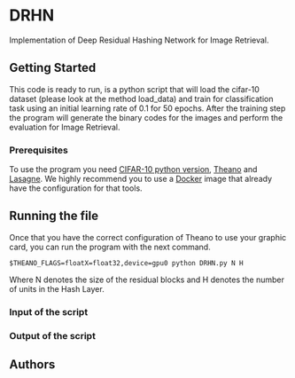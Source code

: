 # DRHN
Implementation of Deep Residual Hashing Network for Image Retrieval.

## Getting Started
This code is ready to run, is a python script that will load the cifar-10 dataset (please look at the method load_data) and train for classification task using an initial learning rate of 0.1 for 50 epochs. After the training step the program will generate the binary codes for the images and perform the evaluation for Image Retrieval.

### Prerequisites
To use the program you need [CIFAR-10 python version](https://www.cs.toronto.edu/~kriz/cifar.html), [Theano](http://deeplearning.net/software/theano/) and [Lasagne](https://lasagne.readthedocs.io/en/latest/). We highly recommend you to use a  [Docker](https://www.docker.com/) image that already have the configuration for that tools.

## Running the file
Once that you have the correct configuration of Theano to use your graphic card, you can run the program with the next command.
```
$THEANO_FLAGS=floatX=float32,device=gpu0 python DRHN.py N H
```
Where N denotes the size of the residual blocks and H denotes the number of units in the Hash Layer.

### Input of the script
### Output of the script

## Authors
